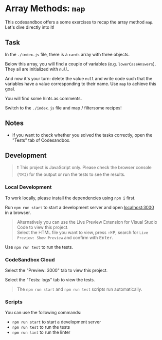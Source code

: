# Array Methods: `map`

This codesandbox offers a some exercises to recap the array method `map`. Let's dive directly into it!

## Task

In the `./index.js` file, there is a `cards` array with three objects.

Below this array, you will find a couple of variables (e.g. `lowerCaseAnswers`). They all are initialized with `null`.

And now it's your turn: delete the value `null` and write code such that the variables have a value corresponding to their name. Use `map` to achieve this goal.

You will find some hints as comments.

Switch to the `./index.js` file and map / filtersome recipes!

## Notes

- If you want to check whether you solved the tasks correctly, open the "Tests" tab of Codesandbox.

## Development

> ❗️ This project is JavaScript only. Please check the browser console (<kbd>⌥</kbd><kbd>⌘</kbd><kbd>I</kbd>) for the output or run the tests to see the results.

### Local Development

To work locally, please install the dependencies using `npm i` first.

Run `npm run start` to start a development server and open [localhost:3000](http://localhost:3000) in a browser.

> Alternatively you can use the Live Preview Extension for Visual Studio Code to view this project.  
> Select the HTML file you want to view, press <kbd>⇧</kbd><kbd>⌘</kbd><kbd>P</kbd>, search for `Live Preview: Show Preview` and confirm with <kbd>Enter</kbd>.

Use `npm run test` to run the tests.

### CodeSandbox Cloud

Select the "Preview: 3000" tab to view this project.

Select the "Tests: logs" tab to view the tests.

> The `npm run start` and `npm run test` scripts run automatically.

### Scripts

You can use the following commands:

- `npm run start` to start a development server
- `npm run test` to run the tests
- `npm run lint` to run the linter
